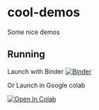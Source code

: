 # cool-demos
Some nice demos

## Running

Launch with Binder
[![Binder](https://mybinder.org/badge_logo.svg)](https://mybinder.org/v2/gh/elephantscale/cool-demos/HEAD)

Or Launch in Google colab

[![Open In Colab](https://colab.research.google.com/assets/colab-badge.svg)](https://colab.research.google.com/github/googlecolab/colabtools/blob/master/notebooks/colab-github-demo.ipynb)